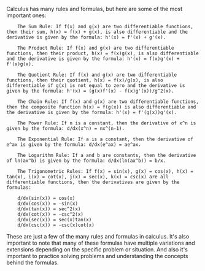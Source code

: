Calculus has many rules and formulas, but here are some of the most important ones:
```
    The Sum Rule: If f(x) and g(x) are two differentiable functions, then their sum, h(x) = f(x) + g(x), is also differentiable and the derivative is given by the formula: h'(x) = f'(x) + g'(x).

    The Product Rule: If f(x) and g(x) are two differentiable functions, then their product, h(x) = f(x)g(x), is also differentiable and the derivative is given by the formula: h'(x) = f(x)g'(x) + f'(x)g(x).

    The Quotient Rule: If f(x) and g(x) are two differentiable functions, then their quotient, h(x) = f(x)/g(x), is also differentiable if g(x) is not equal to zero and the derivative is given by the formula: h'(x) = (g(x)f'(x) - f(x)g'(x))/g^2(x).

    The Chain Rule: If f(x) and g(x) are two differentiable functions, then the composite function h(x) = f(g(x)) is also differentiable and the derivative is given by the formula: h'(x) = f'(g(x))g'(x).

    The Power Rule: If n is a constant, then the derivative of x^n is given by the formula: d/dx(x^n) = nx^(n-1).

    The Exponential Rule: If a is a constant, then the derivative of e^ax is given by the formula: d/dx(e^ax) = ae^ax.

    The Logarithm Rule: If a and b are constants, then the derivative of ln(ax^b) is given by the formula: d/dx(ln(ax^b)) = b/x.

    The Trigonometric Rules: If f(x) = sin(x), g(x) = cos(x), h(x) = tan(x), i(x) = cot(x), j(x) = sec(x), k(x) = csc(x) are all differentiable functions, then the derivatives are given by the formulas:

    d/dx(sin(x)) = cos(x)
    d/dx(cos(x)) = -sin(x)
    d/dx(tan(x)) = sec^2(x)
    d/dx(cot(x)) = -csc^2(x)
    d/dx(sec(x)) = sec(x)tan(x)
    d/dx(csc(x)) = -csc(x)cot(x)
```
These are just a few of the many rules and formulas in calculus. It's also important to note that many of these formulas have multiple variations and extensions depending on the specific problem or situation. And also it's important to practice solving problems and understanding the concepts behind the formulas.
